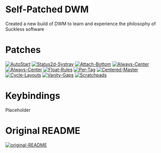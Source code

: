 # Self-Patched DWM
Created a new build of DWM to learn and experience the philosophy of Suckless software

# Patches
[![AutoStart](https://img.shields.io/badge/DWM-AutoStart-blue)](https://dwm.suckless.org/patches/autostart/)
[![Status2d-Systray](https://img.shields.io/badge/DWM-Status2D(With%20System%20Tray)-blue)](https://dwm.suckless.org/patches/status2d/)
[![Attach-Bottom](https://img.shields.io/badge/DWM-Attach%20Bottom-blue)](https://dwm.suckless.org/patches/attachbottom/)
[![Always-Center](https://img.shields.io/badge/DWM-Always%20Center-blue)](https://dwm.suckless.org/patches/alwayscenter/)
[![Always-Center](https://img.shields.io/badge/DWM-Always%20Center-blue)](https://dwm.suckless.org/patches/alwayscenter/)
[![Float-Rules](https://img.shields.io/badge/DWM-Float%20Rules-blue)](https://dwm.suckless.org/patches/floatrules/)
[![Per-Tag](https://img.shields.io/badge/DWM-Per%20Tag-blue)](https://dwm.suckless.org/patches/pertag/)
[![Centered-Master](https://img.shields.io/badge/DWM-Centered%20Master-blue)](https://dwm.suckless.org/patches/centeredmaster/)
[![Cycle-Layouts](https://img.shields.io/badge/DWM-Cycle%20Layouts-blue)](https://dwm.suckless.org/patches/centeredmaster/)
[![Vanity-Gaps](https://img.shields.io/badge/DWM-Vanity%20Gaps-blue)](https://dwm.suckless.org/patches/vanitygaps/)
[![Scratchpads](https://img.shields.io/badge/DWM-Scratchpads-blue)](https://dwm.suckless.org/patches/scratchpads/)

# Keybindings
Placeholder

# Original README
[![original-README](https://img.shields.io/badge/README-Suckless-blue)](SUCKLESS.README)
